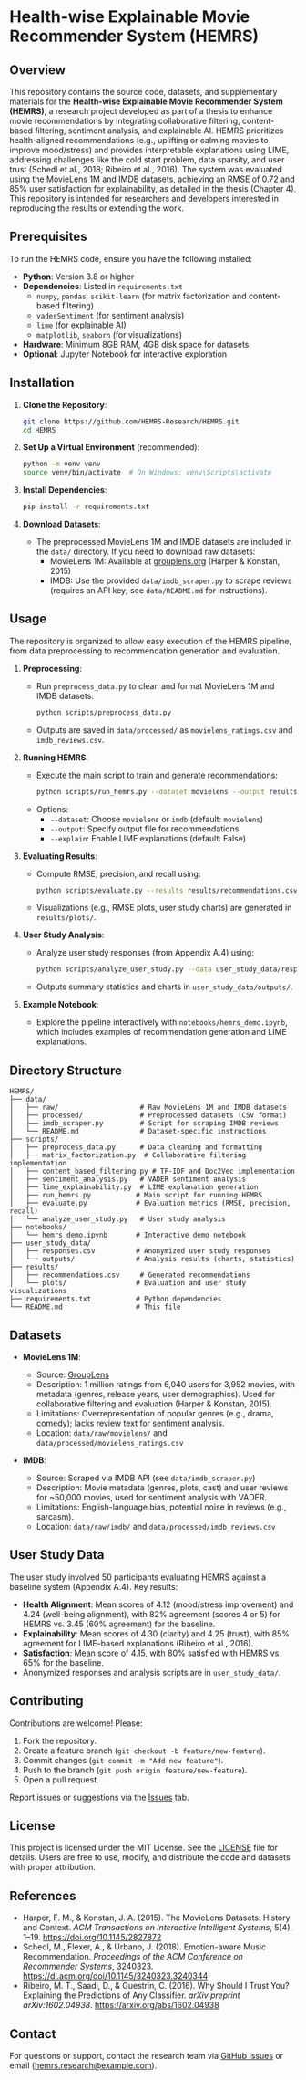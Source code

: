 # Health-wise Explainable Movie Recommender System (HEMRS)

## Overview

This repository contains the source code, datasets, and supplementary materials for the **Health-wise Explainable Movie Recommender System (HEMRS)**, a research project developed as part of a thesis to enhance movie recommendations by integrating collaborative filtering, content-based filtering, sentiment analysis, and explainable AI. HEMRS prioritizes health-aligned recommendations (e.g., uplifting or calming movies to improve mood/stress) and provides interpretable explanations using LIME, addressing challenges like the cold start problem, data sparsity, and user trust (Schedl et al., 2018; Ribeiro et al., 2016). The system was evaluated using the MovieLens 1M and IMDB datasets, achieving an RMSE of 0.72 and 85% user satisfaction for explainability, as detailed in the thesis (Chapter 4). This repository is intended for researchers and developers interested in reproducing the results or extending the work.

## Prerequisites

To run the HEMRS code, ensure you have the following installed:
- **Python**: Version 3.8 or higher
- **Dependencies**: Listed in `requirements.txt`
  - `numpy`, `pandas`, `scikit-learn` (for matrix factorization and content-based filtering)
  - `vaderSentiment` (for sentiment analysis)
  - `lime` (for explainable AI)
  - `matplotlib`, `seaborn` (for visualizations)
- **Hardware**: Minimum 8GB RAM, 4GB disk space for datasets
- **Optional**: Jupyter Notebook for interactive exploration

## Installation

1. **Clone the Repository**:
   ```bash
   git clone https://github.com/HEMRS-Research/HEMRS.git
   cd HEMRS
   ```

2. **Set Up a Virtual Environment** (recommended):
   ```bash
   python -m venv venv
   source venv/bin/activate  # On Windows: venv\Scripts\activate
   ```

3. **Install Dependencies**:
   ```bash
   pip install -r requirements.txt
   ```

4. **Download Datasets**:
   - The preprocessed MovieLens 1M and IMDB datasets are included in the `data/` directory. If you need to download raw datasets:
     - MovieLens 1M: Available at [grouplens.org](https://grouplens.org/datasets/movielens/1m/) (Harper & Konstan, 2015)
     - IMDB: Use the provided `data/imdb_scraper.py` to scrape reviews (requires an API key; see `data/README.md` for instructions).

## Usage

The repository is organized to allow easy execution of the HEMRS pipeline, from data preprocessing to recommendation generation and evaluation.

1. **Preprocessing**:
   - Run `preprocess_data.py` to clean and format MovieLens 1M and IMDB datasets:
     ```bash
     python scripts/preprocess_data.py
     ```
   - Outputs are saved in `data/processed/` as `movielens_ratings.csv` and `imdb_reviews.csv`.

2. **Running HEMRS**:
   - Execute the main script to train and generate recommendations:
     ```bash
     python scripts/run_hemrs.py --dataset movielens --output results/recommendations.csv
     ```
   - Options:
     - `--dataset`: Choose `movielens` or `imdb` (default: `movielens`)
     - `--output`: Specify output file for recommendations
     - `--explain`: Enable LIME explanations (default: False)

3. **Evaluating Results**:
   - Compute RMSE, precision, and recall using:
     ```bash
     python scripts/evaluate.py --results results/recommendations.csv
     ```
   - Visualizations (e.g., RMSE plots, user study charts) are generated in `results/plots/`.

4. **User Study Analysis**:
   - Analyze user study responses (from Appendix A.4) using:
     ```bash
     python scripts/analyze_user_study.py --data user_study_data/responses.csv
     ```
   - Outputs summary statistics and charts in `user_study_data/outputs/`.

5. **Example Notebook**:
   - Explore the pipeline interactively with `notebooks/hemrs_demo.ipynb`, which includes examples of recommendation generation and LIME explanations.

## Directory Structure

```plaintext
HEMRS/
├── data/
│   ├── raw/                    # Raw MovieLens 1M and IMDB datasets
│   ├── processed/              # Preprocessed datasets (CSV format)
│   ├── imdb_scraper.py         # Script for scraping IMDB reviews
│   └── README.md               # Dataset-specific instructions
├── scripts/
│   ├── preprocess_data.py      # Data cleaning and formatting
│   ├── matrix_factorization.py  # Collaborative filtering implementation
│   ├── content_based_filtering.py # TF-IDF and Doc2Vec implementation
│   ├── sentiment_analysis.py   # VADER sentiment analysis
│   ├── lime_explainability.py  # LIME explanation generation
│   ├── run_hemrs.py           # Main script for running HEMRS
│   ├── evaluate.py            # Evaluation metrics (RMSE, precision, recall)
│   └── analyze_user_study.py   # User study analysis
├── notebooks/
│   └── hemrs_demo.ipynb       # Interactive demo notebook
├── user_study_data/
│   ├── responses.csv          # Anonymized user study responses
│   └── outputs/               # Analysis results (charts, statistics)
├── results/
│   ├── recommendations.csv     # Generated recommendations
│   └── plots/                 # Evaluation and user study visualizations
├── requirements.txt           # Python dependencies
└── README.md                  # This file
```

## Datasets

- **MovieLens 1M**:
  - Source: [GroupLens](https://grouplens.org/datasets/movielens/1m/)
  - Description: 1 million ratings from 6,040 users for 3,952 movies, with metadata (genres, release years, user demographics). Used for collaborative filtering and evaluation (Harper & Konstan, 2015).
  - Limitations: Overrepresentation of popular genres (e.g., drama, comedy); lacks review text for sentiment analysis.
  - Location: `data/raw/movielens/` and `data/processed/movielens_ratings.csv`

- **IMDB**:
  - Source: Scraped via IMDB API (see `data/imdb_scraper.py`)
  - Description: Movie metadata (genres, plots, cast) and user reviews for ~50,000 movies, used for sentiment analysis with VADER.
  - Limitations: English-language bias, potential noise in reviews (e.g., sarcasm).
  - Location: `data/raw/imdb/` and `data/processed/imdb_reviews.csv`

## User Study Data

The user study involved 50 participants evaluating HEMRS against a baseline system (Appendix A.4). Key results:
- **Health Alignment**: Mean scores of 4.12 (mood/stress improvement) and 4.24 (well-being alignment), with 82% agreement (scores 4 or 5) for HEMRS vs. 3.45 (60% agreement) for the baseline.
- **Explainability**: Mean scores of 4.30 (clarity) and 4.25 (trust), with 85% agreement for LIME-based explanations (Ribeiro et al., 2016).
- **Satisfaction**: Mean score of 4.15, with 80% satisfied with HEMRS vs. 65% for the baseline.
- Anonymized responses and analysis scripts are in `user_study_data/`.

## Contributing

Contributions are welcome! Please:
1. Fork the repository.
2. Create a feature branch (`git checkout -b feature/new-feature`).
3. Commit changes (`git commit -m "Add new feature"`).
4. Push to the branch (`git push origin feature/new-feature`).
5. Open a pull request.

Report issues or suggestions via the [Issues](https://github.com/HEMRS-Research/HEMRS/issues) tab.

## License

This project is licensed under the MIT License. See the [LICENSE](LICENSE) file for details. Users are free to use, modify, and distribute the code and datasets with proper attribution.

## References

- Harper, F. M., & Konstan, J. A. (2015). The MovieLens Datasets: History and Context. *ACM Transactions on Interactive Intelligent Systems*, 5(4), 1–19. https://doi.org/10.1145/2827872
- Schedl, M., Flexer, A., & Urbano, J. (2018). Emotion-aware Music Recommendation. *Proceedings of the ACM Conference on Recommender Systems*, 3240323. https://dl.acm.org/doi/10.1145/3240323.3240344
- Ribeiro, M. T., Saadi, D., & Guestrin, C. (2016). Why Should I Trust You? Explaining the Predictions of Any Classifier. *arXiv preprint arXiv:1602.04938*. https://arxiv.org/abs/1602.04938

## Contact

For questions or support, contact the research team via [GitHub Issues](https://github.com/HEMRS-Research/HEMRS/issues) or email (hemrs.research@example.com).

